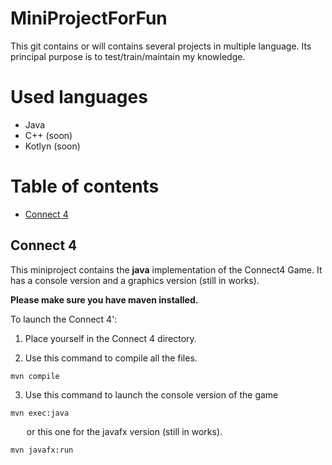 # MiniProjectForFun
This git contains or will contains several projects in multiple language. Its principal purpose is to test/train/maintain my knowledge.

# Used languages 
  - Java
  - C++ (soon)
  - Kotlyn (soon)

# Table of contents
* [Connect 4](#Connect-4)

## Connect 4
  This miniproject contains the **java** implementation of the Connect4 Game. It has a console version and a graphics version (still in works).
  
  **Please make sure you have maven installed.**

  To launch the Connect 4':

  1. Place yourself in the Connect 4 directory.
     
  2. Use this command to compile all the files.
     
```
mvn compile
```
     
  3. Use this command to launch the console version of the game
     
```
mvn exec:java
```
    
&emsp; &nbsp; or this one for the javafx version (still in works).
  
```
mvn javafx:run
```
